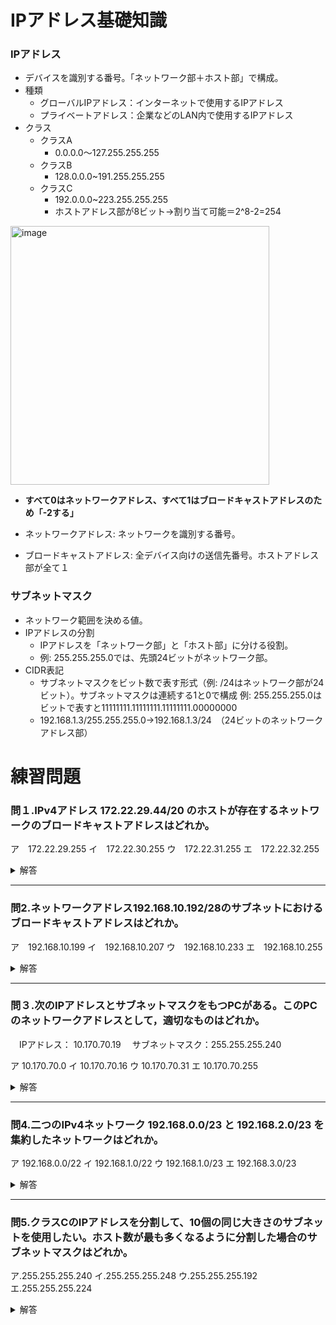 
# IPアドレス基礎知識

### IPアドレス
- デバイスを識別する番号。「ネットワーク部＋ホスト部」で構成。
- 種類
  - グローバルIPアドレス：インターネットで使用するIPアドレス
  - プライベートアドレス：企業などのLAN内で使用するIPアドレス
- クラス
  - クラスA
    - 0.0.0.0〜127.255.255.255 
  - クラスB
    - 128.0.0.0~191.255.255.255
  - クラスC　
    - 192.0.0.0~223.255.255.255
    - ホストアドレス部が8ビット→割り当て可能＝2^8-2=254
<img width="414" alt="image" src="https://github.com/user-attachments/assets/cdf1ee31-6cae-4faf-9ca3-83d939dcc81e" />


  - **すべて0はネットワークアドレス、すべて1はブロードキャストアドレスのため「-2する」**

- ネットワークアドレス: ネットワークを識別する番号。
- ブロードキャストアドレス: 全デバイス向けの送信先番号。ホストアドレス部が全て１

### サブネットマスク
- ネットワーク範囲を決める値。
- IPアドレスの分割
  - IPアドレスを「ネットワーク部」と「ホスト部」に分ける役割。
  - 例: 255.255.255.0では、先頭24ビットがネットワーク部。
- CIDR表記
  - サブネットマスクをビット数で表す形式（例: /24はネットワーク部が24ビット）。サブネットマスクは連続する1と0で構成
    例: 255.255.255.0はビットで表すと11111111.11111111.11111111.00000000
  - 192.168.1.3/255.255.255.0→192.168.1.3/24　（24ビットのネットワークアドレス部）  

# 練習問題

### 問１.IPv4アドレス 172.22.29.44/20 のホストが存在するネットワークのブロードキャストアドレスはどれか。
ア　172.22.29.255
イ　172.22.30.255
ウ　172.22.31.255
エ　172.22.32.255


<details><summary>解答</summary>

```
A. ウ
ブロードキャストなので1が立っているものを選ぶ。
31=00001111

もうちょいちゃんと解くと…。
1.まずはIPアドレスを2進数で書く
172 . 22 . 29 . 44→
10101100 00010110 00011101 00101100

「/20」というのは、上から20ビットまでがネットワークアドレスということ。
ブロードキャストアドレスはホスト部が全て１なので下の12ビットを見る。

残りの12ビットがすべて1になっているものがブロードキャストアドレスです。

10101100 00010110 00011111 1111111
→172 .22 .31 .255
```

</details>

---

### 問2.ネットワークアドレス192.168.10.192/28のサブネットにおけるブロードキャストアドレスはどれか。

ア　192.168.10.199
イ　192.168.10.207
ウ　192.168.10.233
エ　192.168.10.255


<details><summary>解答</summary>

```
A. イ
199=11000111
207=11001111
233=11101001
235=11101011
サブネットが28ビットなので、残り4ビットのホスト部をすべて1にしたい。
よって207
```

</details>

---

### 問３.次のIPアドレスとサブネットマスクをもつPCがある。このPCのネットワークアドレスとして，適切なものはどれか。

　IPアドレス： 10.170.70.19
　サブネットマスク：255.255.255.240

ア 10.170.70.0
イ 10.170.70.16
ウ 10.170.70.31
エ 10.170.70.255

<details><summary>解答</summary>

```
A. イ

IPアドレス下8ビット 19=00010011
サブネットマスク下8ビット 240=11110000

サブネットマスクのホスト部をIPアドレスにマスクする。
10.170.70. 00010000→16

```

</details>

---

### 問4.二つのIPv4ネットワーク 192.168.0.0/23 と 192.168.2.0/23 を集約したネットワークはどれか。

ア 192.168.0.0/22
イ 192.168.1.0/22
ウ 192.168.1.0/23
エ 192.168.3.0/23


<details><summary>解答</summary>

```
A. ア
集約…複数のネットワークを共通するビットでサブネットマスクしたもの。

192 .168 .0 .0
→11000000 10101000 00000000 00000000

192 .168 .2 .0
→11000000 10101000 00000010 00000000

/23
→ホスト部が9ビット＝下9ビットが0
1111111 11111111 11111110 00000000

①192.168.0.0 のホスト部をすべて1にすると、
11000000 10101000 00000001 11111111
=192.168.1.255 
これがブロードキャストアドレス

→ホスト範囲は、「ネットワークアドレス+1〜ブロードキャストアドレス-1」
したがって、192.168.0.0/23 のホスト範囲は
192.168.0.1 〜192.168.1.254

②192.168.2.0 のホスト部をすべて1にすると、
11000000 10101000 00000011 11111111
=192.168.3.255 
これがブロードキャストアドレス

→ホスト範囲は、「ネットワークアドレス+1〜ブロードキャストアドレス-1」
したがって、192.168.2.0/23 のホスト範囲は
192.168.2.1 〜192.168.3.254

①②より192.168.0.0 ~ 192.168.3.255 が必要。
→192.168. 00000000 00000000 ~ 192.168.000000011 111111111

これは 192.168.0.0/22 がカバーする範囲
192.168.0.0/22 = 11111111.11111111.11111100.00000000

```

</details>

---

### 問5.クラスCのIPアドレスを分割して、10個の同じ大きさのサブネットを使用したい。ホスト数が最も多くなるように分割した場合のサブネットマスクはどれか。

ア.255.255.255.240
イ.255.255.255.248
ウ.255.255.255.192
エ.255.255.255.224

<details><summary>解答</summary>

```
A. ア

255.255.11111100 00000000

240 = 11110000
  →　NW部が4ビット → 最大サブネット数は2^4=16
  → ホスト部が4ビット　→ 最大ホスト数は2^4-2=14

248 = 11111000
  →　NW部が5ビット　→ 最大サブネット数は2^3=8
　→ ホスト部が3ビット　→ 最大ホスト数は2^3-2=6

192 = 11000000
  →　NW部が2ビット　→ 最大サブネット数は2^2=4　＊サブネット数が10未満なので×
  → ホスト部が6ビット　→ 最大ホスト数は2^6-2=62

224 = 11100000
  →　NW部が3ビット　→ 最大サブネット数は2^3=8

```

---

### 問6.　サブネットマスクが255.255.252.0 のとき、IPアドレス 172.30.123.45のホストが属するサブネットワークのアドレスはどれか。

ア.172.30.3.0
イ.172.30.120.0
ウ.172.30.123.0
エ.172.30.252.0

<details><summary>解答</summary>

```
A. イ

123.45 = 01111011.00101101
252.0  = 11111100.00000000 

↓論理積(AND)を取る 1*1=1のみ

01111000.00000000 = 120.0

```

---

### 問7.　あるホストが属するサブネットのブロードキャストアドレスをそのホストのIPアドレスとサブネットマスクから計算する方法として適切なものはどれか。

ア.IPアドレスの各ビットを反転したものとサブネットマスクとの論理積を取る。
イ.IPアドレスの各ビットを反転したものとサブネットマスクとの論理和を取る。
ウ.サブネットマスクの各ビットを反転したものとサブネットマスクとの論理積を取る。
エ.サブネットマスクの各ビットを反転したものとサブネットマスクとの論理和を取る。

<details><summary>解答</summary>

```
A. エ

ブロードキャストアドレスはホスト部がすべて1
→ サブネットマスクを反転するとホストアドレス部がすべて1になる
→ 対象のIPアドレスと論理和(OR)をすることで、IPアドレスのNW部はそのままホストアドレス部は1になる。

**いっぱい1にしたいから論理和(OR)！**

<img width="492" alt="image" src="https://github.com/user-attachments/assets/4b51933e-aa53-4a37-acd8-35bc3849c112" />

「ウ.サブネットマスクの各ビットを反転したものとサブネットマスクとの論理積を取る。」
を行うと
IPアドレスのホストアドレス部を得ることができる。

**論理積(AND)を行うと0部分はすべて0になるからホスト部が取れる！**

```



